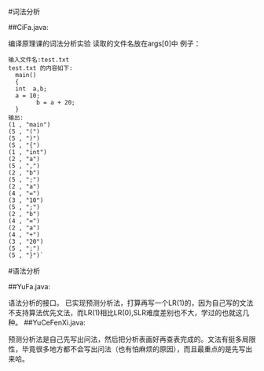 #词法分析

##CiFa.java:

  编译原理课的词法分析实验
  读取的文件名放在args[0]中
  例子：
    
    输入文件名:test.txt
    test.txt 的内容如下:
      main()                                                                         
      {
      int  a,b;
      a = 10;
            b = a + 20;
      }
    输出:
    (1 , "main")
    (5 , "(")
    (5 , ")")
    (5 , "{")
    (1 , "int")
    (2 , "a")
    (5 , ",")
    (2 , "b")
    (5 , ";")
    (2 , "a")
    (4 , "=")
    (3 , "10")
    (5 , ";")
    (2 , "b")
    (4 , "=")
    (2 , "a")
    (4 , "+")
    (3 , "20")
    (5 , ";")
    (5 , "}")`
#语法分析

##YuFa.java:

  语法分析的接口。
  已实现预测分析法，打算再写一个LR(1)的，因为自己写的文法不支持算法优先文法，而LR(1)相比LR(0),SLR难度差别也不大，学过的也就这几种。
##YuCeFenXi.java:

  预测分析法是自己先写出问法，然后把分析表画好再查表完成的。文法有挺多局限性，毕竟很多地方都不会写出问法（也有怕麻烦的原因），而且最重点的是先写出来哈。
